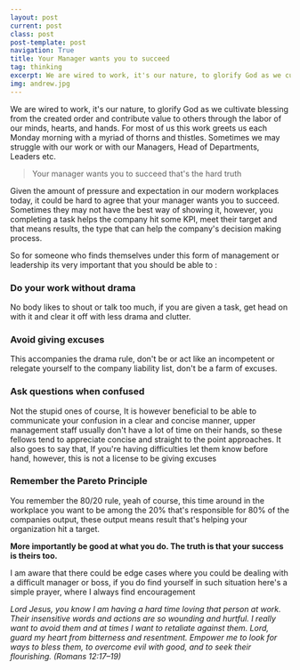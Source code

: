 ```yaml
---
layout: post
current: post
class: post
post-template: post
navigation: True
title: Your Manager wants you to succeed
tag: thinking
excerpt: We are wired to work, it's our nature, to glorify God as we cultivate blessing from the created order and contribute value to others through the labor of our minds, hearts, and hands.
img: andrew.jpg
---
```





We are wired to work, it's our nature, to glorify God as we cultivate blessing from the created order and contribute value to others through the labor of our minds, hearts, and hands. For most of us this work greets us each Monday morning with a myriad of thorns and thistles. Sometimes we may struggle with our work or with our Managers, Head of Departments, Leaders etc.

<blockquote>Your manager wants you to succeed that's the hard truth</blockquote>

Given the amount of pressure and expectation in our modern workplaces today, it could be hard to agree that your manager wants you to succeed. Sometimes they may not have the best way of showing it, however, you completing a task helps the company hit some KPI, meet their target and that means results, the type that can help the company's decision making process.

So for someone who finds themselves under this form of management or leadership its very important that you should be able to :


### Do your work without drama

No body likes to shout or talk too much, if you are given a task, get head on with it and clear it off with less drama and clutter. 

### Avoid giving excuses

This accompanies the drama rule, don't be or act like an incompetent or relegate yourself to the company liability list, don't be a farm of excuses.

### Ask questions when confused

Not the stupid ones of course, It is however beneficial to be able to communicate your confusion in a clear and concise manner, upper management staff usually don't have a lot of time on their hands, so these fellows tend to appreciate concise and straight to the point approaches. It also goes to say that, If you're having difficulties let them know before hand, however, this is not a license to be giving excuses

### Remember the Pareto Principle

You remember the 80/20 rule, yeah of course, this time around in the workplace you want to be among the 20% that's responsible for 80% of the companies output, these output means result that's helping your organization hit a target.

**More importantly be good at what you do. The truth is that your success is theirs too.**




I am aware that there could be edge cases where you could be dealing with a difficult manager or boss, if you do find yourself in such situation here's a simple prayer, where I always find encouragement

*Lord Jesus, you know I am having a hard time loving that person at work. Their insensitive words and actions are so wounding and hurtful. I really want to avoid them and at times I want to retaliate against them. Lord, guard my heart from bitterness and resentment. Empower me to look for ways to bless them, to overcome evil with good, and to seek their flourishing. (Romans 12:17–19)*
